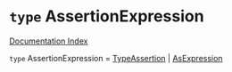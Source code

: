 # `type` AssertionExpression

[Documentation Index](../README.md)

`type` AssertionExpression = [TypeAssertion](../interface.TypeAssertion/README.md) | [AsExpression](../interface.AsExpression/README.md)